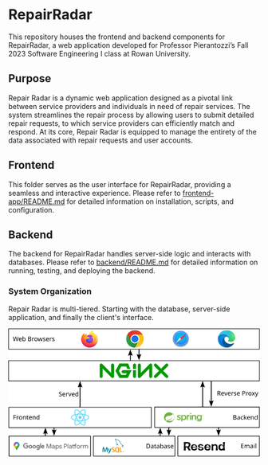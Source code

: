 # RepairRadar
This repository houses the frontend and backend components for RepairRadar, a web application developed for Professor Pierantozzi’s Fall 2023 Software Engineering I class at Rowan University.

## Purpose
Repair Radar is a dynamic web application designed as a pivotal link between service providers and individuals in need of repair services. The system streamlines the repair process by allowing users to submit detailed repair requests, to which service providers can efficiently match and respond. At its core, Repair Radar is equipped to manage the entirety of the data associated with repair requests and user accounts.

## Frontend
This folder serves as the user interface for RepairRadar, providing a seamless and interactive experience. Please refer to [frontend-app/README.md](./frontend-app/README.md) for detailed information on installation, scripts, and configuration.

## Backend
The backend for RepairRadar handles server-side logic and interacts with databases. Please refer to [backend/README.md](./backend/README.md) for detailed information on running, testing, and deploying the backend.

### System Organization
Repair Radar is multi-tiered. Starting with the database, server-side application, and finally the client's interface.

![System Organization](./images/system-organization.png)
